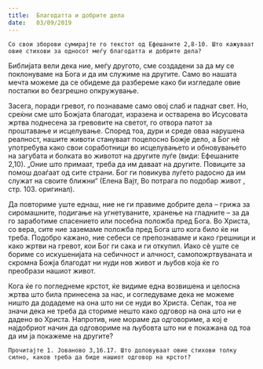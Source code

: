 ```yaml
---
title:  Благодатта и добрите дела
date:   03/09/2019
---
```


`Со свои зборови сумирајте го текстот од Ефешаните 2,8-10. Што кажуваат овие стихови за односот меѓу благодатта и добрите дела?`

Библијата вели дека ние, меѓу другото, сме создадени за да му се поклонуваме на Бога и да им служиме на другите. Само во нашата мечта можеме да се обидеме да разбереме како би изгледале овие постапки во безгрешно опкружување.

Засега, поради гревот, го познаваме само овој слаб и паднат свет. Но, среќни сме што Божјата благодат, изразена и остварена во Исусовата жртва поднесена за гревовите на светот, го отвора патот за проштавање и исце­лување. Според тоа, дури и среде оваа нарушена реалност, нашите животи стануваат поцелосно Божје дело, а Бог нѐ употребува како свои соработници во исцелувањето и обновувањето на загубата и болката во животот на другите луѓе (види: Ефешаните 2,10). „Оние што примаат, треба да им даваат на другите. Повиците за помош доаѓаат од сите страни. Бог ги повикува луѓето радосно да им служат на своите ближни“ (Елена Вајт, Во потрага по подобар живот , стр. 103. оригинал).

Да повториме уште еднаш, ние не ги правиме добрите дела – грижа за сиромашните, подигање на угнетуваните, хранење на гладните – за да го заработиме спасението или посебна положба пред Бога. Во Христа, со вера, сите ние заземаме положба пред Бога што кога било ќе ни треба. Подобро кажано, ние себеси се препознаваме и како грешници и како жртви на гревот, кои Бог ги сака и ги откупил. Иако сè уште се бориме со искушенијата на себичност и алчност, самопожртвуваната и скромна Божја благодат ни нуди нов живот и љубов која ќе го преобрази нашиот живот.

Кога ќе го погледнеме крстот, ќе видиме една возвишена и целосна жртва што била принесена за нас, и согледуваме дека не можеме ништо да додадеме на она што ни се нуди во Христа. Сепак, тоа не значи дека не треба да сториме нешто како одговор на она што ни е дадено во Христа. Напротив, ние мораме да одговориме, а кој е најдобриот начин да одговориме на љубовта што ни е покажана од тоа да им ја покажеме на другите?

`Прочитајте 1. Јованово 3,16.17. Што доловуваат овие стихови толку силно, каков треба да биде нашиот одговор на крстот?`
